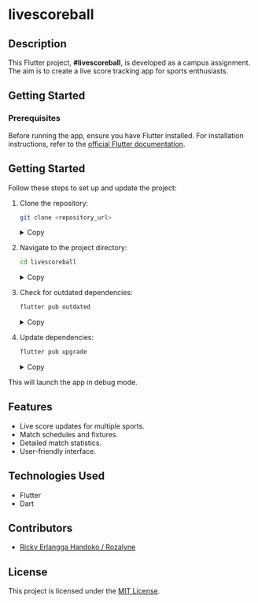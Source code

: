 # livescoreball

## Description

This Flutter project, **#livescoreball**, is developed as a campus assignment.
The aim is to create a live score tracking app for sports enthusiasts.

## Getting Started

### Prerequisites

Before running the app, ensure you have Flutter installed. For installation instructions,
refer to the [official Flutter documentation](https://flutter.dev/docs/get-started/install).

## Getting Started

Follow these steps to set up and update the project:

1. Clone the repository:
    ```sh
    git clone <repository_url>
    ```

    <details>
    <summary>Copy</summary>

    ```sh
    git clone <repository_url>
    ```

    </details>

2. Navigate to the project directory:
    ```sh
    cd livescoreball
    ```

    <details>
    <summary>Copy</summary>

    ```sh
    cd livescoreball
    ```

    </details>

3. Check for outdated dependencies:
    ```sh
    flutter pub outdated
    ```

    <details>
    <summary>Copy</summary>

    ```sh
    flutter pub outdated
    ```

    </details>

4. Update dependencies:
    ```sh
    flutter pub upgrade
    ```

    <details>
    <summary>Copy</summary>

    ```sh
    flutter pub upgrade
    ```

    </details>

This will launch the app in debug mode.

## Features

- Live score updates for multiple sports.
- Match schedules and fixtures.
- Detailed match statistics.
- User-friendly interface.

## Technologies Used

- Flutter
- Dart

## Contributors

- [Ricky Erlangga Handoko / Rozalyne](https://github.com/rozalyne/)

## License

This project is licensed under the [MIT License](LICENSE).

